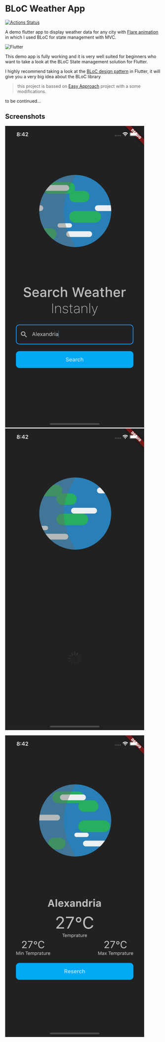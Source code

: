 # BLoC Weather App

[![Actions Status](https://github.com/{AhmedAbouelkher}/{BLoC-Weather-App}/workflows/{Actions.yaml}/badge.svg)](https://github.com/{AhmedAbouelkher}/{BLoC-Weather-App}/actions)

A demo flutter app to display weather data for any city with [Flare animation](https://rive.app/a/ArkangelB/files/flare/worldspin/preview "Flare animation") in which I used BLoC for state management with MVC.

<img src="https://i.ytimg.com/vi/fIY3TU9ORZI/maxresdefault.jpg" alt="Flutter">

This demo app is fully working and it is very well suited for beginners who want to take a look at the BLoC State management solution for Flutter.

I highly recommend taking a look at the [BLoC design pattern](https://medium.com/flutter-community/handling-network-calls-like-a-pro-in-flutter-31bd30c86be1 "BLoC design pattern") in Flutter, it will give you a very big idea about the BLoC library

> this project is bassed on [Easy Approach](https://github.com/themaaz32/WeatherAppWithBloc "Easy Approach") project with a some modifications. 

to be continued...

## Screenshots


<img src="screenshots/screenshot1.png" width="450"> <img src="screenshots/screenshot2.png" width="450">

<img src="screenshots/screenshot3.png" width="450">
